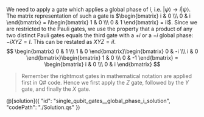 We need to apply a gate which applies a global phase of $i$, i.e. $|\psi\rangle \rightarrow i|\psi\rangle$.
The matrix representation of such a gate is $\begin{bmatrix} i & 0 \\\ 0 & i \end{bmatrix} = i\begin{bmatrix} 1 & 0 \\\ 0 & 1 \end{bmatrix} = iI$.
Since we are restricted to the Pauli gates, we use the property that a product of any two distinct Pauli gates equals the third gate with a $+i$ or a $-i$ global phase: $-iXYZ=I$. This can be restated as $XYZ = iI$.
$$
\begin{bmatrix} 0 & 1 \\\ 1 & 0 \end{bmatrix}\begin{bmatrix} 0 & -i \\\ i & 0 \end{bmatrix}\begin{bmatrix} 1 & 0 \\\ 0 & -1 \end{bmatrix} = 
\begin{bmatrix} i & 0 \\\ 0 & i \end{bmatrix}
$$

> Remember the rightmost gates in mathematical notation are applied first in Q# code. Hence we first apply the $Z$ gate, followed by the $Y$ gate, and finally the $X$ gate.

@[solution]({
    "id": "single_qubit_gates__global_phase_i_solution",
    "codePath": "./Solution.qs"
})

